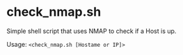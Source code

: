 # check_nmap.sh
Simple shell script that uses NMAP to check if a Host is up.

Usage:
`<check_nmap.sh [Hostame or IP]>`
